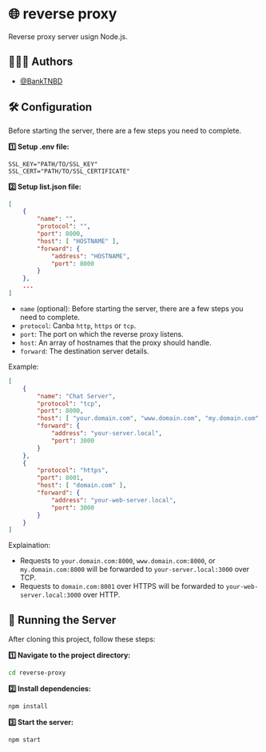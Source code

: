# 🌐 reverse proxy

Reverse proxy server usign Node.js.

## 👨🏻‍💻 Authors

- [@BankTNBD](https://github.com/BankTNBD)

## 🛠️ Configuration

Before starting the server, there are a few steps you need to complete.

**1️⃣ Setup .env file:**
```
SSL_KEY="PATH/TO/SSL_KEY"
SSL_CERT="PATH/TO/SSL_CERTIFICATE"
```

**2️⃣ Setup list.json file:**
```json
[
    {
        "name": "",
        "protocol": "",
        "port": 8000,
        "host": [ "HOSTNAME" ],
        "forward": {
            "address": "HOSTNAME",
            "port": 8000
        }
    },
    ...
]
```
- ```name``` (optional): Before starting the server, there are a few steps you need to complete.
- ```protocol```: Canba ```http```, ```https``` or ```tcp```.
- ```port```: The port on which the reverse proxy listens.
- ```host```: An array of hostnames that the proxy should handle.
- ```forward```: The destination server details.

Example:
```json
[
    {
        "name": "Chat Server",
        "protocol": "tcp",
        "port": 8000,
        "host": [ "your.domain.com", "www.domain.com", "my.domain.com" ],
        "forward": {
            "address": "your-server.local",
            "port": 3000
        }
    },
    {
        "protocol": "https",
        "port": 8001,
        "host": [ "domain.com" ],
        "forward": {
            "address": "your-web-server.local",
            "port": 3000
        }
    }
]
```

Explaination:
- Requests to ```your.domain.com:8000```, ```www.domain.com:8000```, or ```my.domain.com:8000``` will be forwarded to ```your-server.local:3000``` over TCP.
- Requests to ```domain.com:8001``` over HTTPS will be forwarded to ```your-web-server.local:3000``` over HTTP.

## 🚀 Running the Server

After cloning this project, follow these steps:

**1️⃣ Navigate to the project directory:**
```bash
cd reverse-proxy
```

**2️⃣ Install dependencies:**
```bash
npm install
```

**3️⃣ Start the server:**
```bash
npm start
```